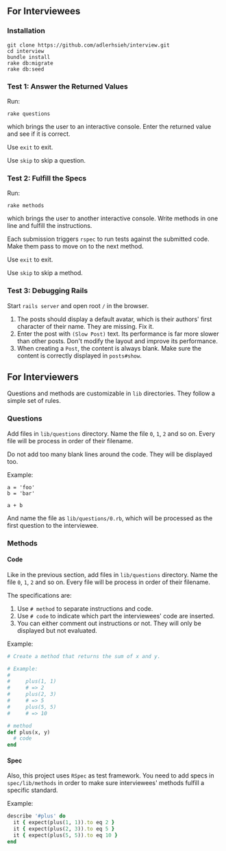 ## For Interviewees

### Installation

```
git clone https://github.com/adlerhsieh/interview.git
cd interview
bundle install
rake db:migrate
rake db:seed
```

### Test 1: Answer the Returned Values

Run: 

```
rake questions
```

which brings the user to an interactive console. Enter the returned value and see if it is correct.

Use `exit` to exit.

Use `skip` to skip a question.

### Test 2: Fulfill the Specs

Run: 

```
rake methods
```

which brings the user to another interactive console. Write methods in one line and fulfill the instructions.

Each submission triggers `rspec` to run tests against the submitted code. Make them pass to move on to the next method.

Use `exit` to exit.

Use `skip` to skip a method.


### Test 3: Debugging Rails

Start `rails server` and open root `/` in the browser.

1. The posts should display a default avatar, which is their authors' first character of their name. They are missing. Fix it.
2. Enter the post with `(Slow Post)` text. Its performance is far more slower than other posts. Don't modify the layout and improve its performance.
3. When creating a `Post`, the content is always blank. Make sure the content is correctly displayed in `posts#show`.

## For Interviewers

Questions and methods are customizable in `lib` directories. They follow a simple set of rules.

### Questions

Add files in `lib/questions` directory. Name the file `0`, `1`, `2` and so on. Every file will be process in order of their filename. 

Do not add too many blank lines around the code. They will be displayed too.

Example:

```
a = 'foo'
b = 'bar'

a + b
```

And name the file as `lib/questions/0.rb`, which will be processed as the first question to the interviewee.

### Methods

#### Code

Like in the previous section, add files in `lib/questions` directory. Name the file `0`, `1`, `2` and so on. Every file will be process in order of their filename. 

The specifications are:

1. Use `# method` to separate instructions and code.
2. Use `# code` to indicate which part the interviewees' code are inserted.
3. You can either comment out instructions or not. They will only be displayed but not evaluated.

Example:

```ruby
# Create a method that returns the sum of x and y.

# Example: 
#
#     plus(1, 1)
#     # => 2
#     plus(2, 3)
#     # => 5
#     plus(5, 5)
#     # => 10

# method
def plus(x, y)
  # code
end
```

#### Spec

Also, this project uses `RSpec` as test framework. You need to add specs in `spec/lib/methods` in order to make sure interviewees' methods fulfill a specific standard.

Example:

```ruby
describe '#plus' do
  it { expect(plus(1, 1)).to eq 2 }
  it { expect(plus(2, 3)).to eq 5 }
  it { expect(plus(5, 5)).to eq 10 }
end
```
